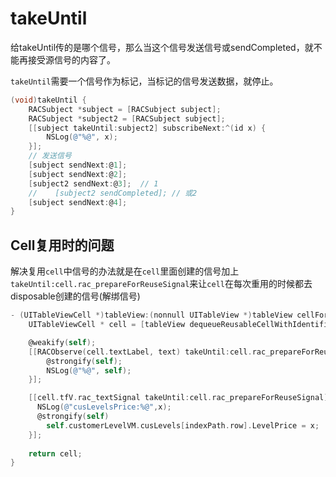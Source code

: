 # takeUntil

给takeUntil传的是哪个信号，那么当这个信号发送信号或sendCompleted，就不能再接受源信号的内容了。

`takeUntil`需要一个信号作为标记，当标记的信号发送数据，就停止。

```objective-c
(void)takeUntil {
    RACSubject *subject = [RACSubject subject];
    RACSubject *subject2 = [RACSubject subject];
    [[subject takeUntil:subject2] subscribeNext:^(id x) {
        NSLog(@"%@", x);
    }];
    // 发送信号
    [subject sendNext:@1];
    [subject sendNext:@2];
    [subject2 sendNext:@3];  // 1
    //    [subject2 sendCompleted]; // 或2
    [subject sendNext:@4];
}
```

## Cell复用时的问题

解决复用`cell`中信号的办法就是在`cell`里面创建的信号加上`takeUntil:cell.rac_prepareForReuseSignal`来让`cell`在每次重用的时候都去
 disposable创建的信号(解绑信号)

```objectivec
- (UITableViewCell *)tableView:(nonnull UITableView *)tableView cellForRowAtIndexPath:(nonnull NSIndexPath *)indexPath {
    UITableViewCell * cell = [tableView dequeueReusableCellWithIdentifier:@"TableViewCell"];

    @weakify(self);
    [[RACObserve(cell.textLabel, text) takeUntil:cell.rac_prepareForReuseSignal] subscribeNext:^(id x) {
        @strongify(self);
        NSLog(@"%@", self);
    }];

    [[cell.tfV.rac_textSignal takeUntil:cell.rac_prepareForReuseSignal] subscribeNext:^(NSString * _Nullable x) {
      NSLog(@"cusLevelsPrice:%@",x);
      @strongify(self)
        self.customerLevelVM.cusLevels[indexPath.row].LevelPrice = x;
    }];
  
    return cell;
}
```
